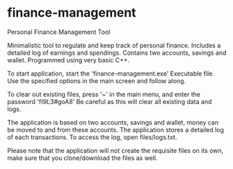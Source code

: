 # finance-management
Personal Finance Management Tool

Minimalistic tool to regulate and keep track of personal finance. Includes a detailed log of earnings and
spendings. Contains two accounts, savings and wallet. Programmed using very basic C++.

To start application, start the 'finance-management.exe' Executable file.
Use the specified options in the main screen and follow along.

To clear out existing files, press '~' in the main menu, and enter the password 'fI9L3#goA8'
Be careful as this will clear all existing data and logs.

The application is based on two accounts, savings and wallet, money can be moved to and from these accounts.
The application stores a detailed log of each transactions. To access the log, open files/logs.txt.

Please note that the application will not create the requisite files on its own, make sure that you clone/download the files as well.